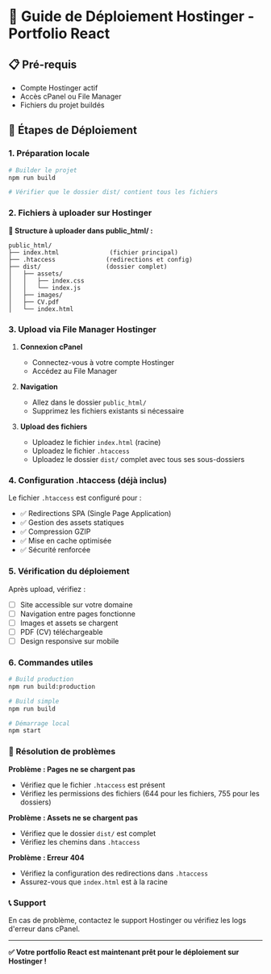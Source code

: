 # 🚀 Guide de Déploiement Hostinger - Portfolio React

## 📋 Pré-requis
- Compte Hostinger actif
- Accès cPanel ou File Manager
- Fichiers du projet buildés

## 🔧 Étapes de Déploiement

### 1. Préparation locale
```bash
# Builder le projet
npm run build

# Vérifier que le dossier dist/ contient tous les fichiers
```

### 2. Fichiers à uploader sur Hostinger

**📁 Structure à uploader dans public_html/ :**
```
public_html/
├── index.html              (fichier principal)
├── .htaccess              (redirections et config)
├── dist/                  (dossier complet)
│   ├── assets/
│   │   ├── index.css
│   │   └── index.js
│   ├── images/
│   ├── CV.pdf
│   └── index.html
```

### 3. Upload via File Manager Hostinger

1. **Connexion cPanel**
   - Connectez-vous à votre compte Hostinger
   - Accédez au File Manager

2. **Navigation**
   - Allez dans le dossier `public_html/`
   - Supprimez les fichiers existants si nécessaire

3. **Upload des fichiers**
   - Uploadez le fichier `index.html` (racine)
   - Uploadez le fichier `.htaccess`
   - Uploadez le dossier `dist/` complet avec tous ses sous-dossiers

### 4. Configuration .htaccess (déjà inclus)
Le fichier `.htaccess` est configuré pour :
- ✅ Redirections SPA (Single Page Application)
- ✅ Gestion des assets statiques
- ✅ Compression GZIP
- ✅ Mise en cache optimisée
- ✅ Sécurité renforcée

### 5. Vérification du déploiement

Après upload, vérifiez :
- [ ] Site accessible sur votre domaine
- [ ] Navigation entre pages fonctionne
- [ ] Images et assets se chargent
- [ ] PDF (CV) téléchargeable
- [ ] Design responsive sur mobile

### 6. Commandes utiles

```bash
# Build production
npm run build:production

# Build simple
npm run build

# Démarrage local
npm start
```

### 🔧 Résolution de problèmes

**Problème : Pages ne se chargent pas**
- Vérifiez que le fichier `.htaccess` est présent
- Vérifiez les permissions des fichiers (644 pour les fichiers, 755 pour les dossiers)

**Problème : Assets ne se chargent pas**
- Vérifiez que le dossier `dist/` est complet
- Vérifiez les chemins dans `.htaccess`

**Problème : Erreur 404**
- Vérifiez la configuration des redirections dans `.htaccess`
- Assurez-vous que `index.html` est à la racine

### 📞 Support
En cas de problème, contactez le support Hostinger ou vérifiez les logs d'erreur dans cPanel.

---
**✅ Votre portfolio React est maintenant prêt pour le déploiement sur Hostinger !** 
